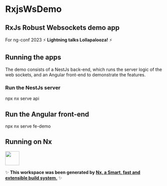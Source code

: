 # RxjsWsDemo

## RxJs Robust Websockets demo app

For ng-conf 2023 ⚡ **Lightning talks Lollapalooza!** ⚡

## Running the apps

The demo consists of a NestJs back-end, which runs the server logic of the web sockets, and an Angular front-end to demonstrate the features.

### Run the NestJs server

npx nx serve api

## Run the Angular front-end

npx nx serve fe-demo

## Running on Nx

<a alt="Nx logo" href="https://nx.dev" target="_blank" rel="noreferrer"><img src="https://raw.githubusercontent.com/nrwl/nx/master/images/nx-logo.png" width="45"></a>

✨ **This workspace was been generated by [Nx, a Smart, fast and extensible build system.](https://nx.dev)** ✨
